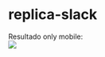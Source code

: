 # replica-slack

Resultado only mobile:<br>
<img src="https://cdn.discordapp.com/attachments/701164137081733201/997896318825529385/C__Users_Misty_Desktop_CSS_replica-slack_index.htmliPhone_12_Pro.png">